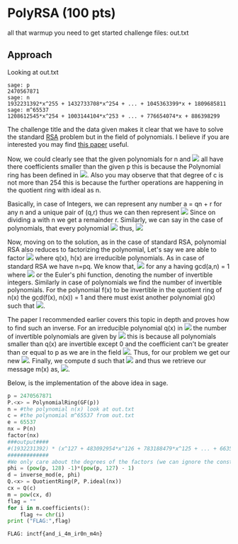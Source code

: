 # PolyRSA (100 pts)
all that warmup you need to get started
challenge files: out.txt

## Approach
Looking at out.txt
```
sage: p
2470567871
sage: n
1932231392*x^255 + 1432733708*x^254 + ... + 1045363399*x + 1809685811
sage: m^65537
1208612545*x^254 + 1003144104*x^253 + ... + 776654074*x + 886398299 
```
The challenge title and the data given makes it clear that we have to solve the standard [RSA](https://en.wikipedia.org/wiki/RSA_(cryptosystem)) problem but in the field of polynomials. I believe if you are interested you may find [this paper](http://www.diva-portal.se/smash/get/diva2:823505/FULLTEXT01.pdf) useful.

Now, we could clearly see that the given polynomials for n and <img src="https://render.githubusercontent.com/render/math?math=c = m^{65537}"> all have there coefficients smaller than the given p this is because the Polynomial ring has been defined in <img src="https://render.githubusercontent.com/render/math?math=\mathbb{Z}_p">. Also you may observe that that degree of c is not more than 254 this is because the further operations are happening in the quotient ring with ideal as n. 

Basically, in case of Integers, we can represent any number a = qn + r for any n and a unique pair of (q,r) thus we can then represent <img src="https://render.githubusercontent.com/render/math?math=a \equiv r \bmod n"> Since on dividing a with n we get a remainder r. Similarly, we can say in the case of polynomials, that every polynomial <img src="https://render.githubusercontent.com/render/math?math=f(x) = q(x)n(x) + r(x)">
thus, <img src="https://render.githubusercontent.com/render/math?math=f(x) \equiv r(x) \bmod n(x)">

Now, moving on to the solution, as in the case of standard RSA, polynomial RSA also reduces to factorizing the polynomial, Let's say we are able to factor <img src="https://render.githubusercontent.com/render/math?math=n(x) = q(x)h(x)"> where q(x), h(x) are irreducible polynomials. As in case of standard RSA we have n=pq. We know that, <img src="https://render.githubusercontent.com/render/math?math=a^{\phi(n)} \equiv 1 \bmod n"> for any a having gcd(a,n) = 1 where <img src="https://render.githubusercontent.com/render/math?math=\phi(n) = (p-1)*(q-1)"> or the Euler's phi function, denoting the number of invertible integers. Similarly in case of polynomials we find the number of invertible polynomials. For the polynomial f(x) to be invertible in the quotient ring of n(x) the gcd(f(x), n(x)) = 1 and there must exist another polynomial g(x) such that <img src="https://render.githubusercontent.com/render/math?math=f(x)g(x) \equiv 1 \bmod n">. 

The paper I recommended earlier covers this topic in depth and proves how to find such an inverse. For an irreducible polynomial q(x) in <img src="https://render.githubusercontent.com/render/math?math=\mathbb{Z}_p"> the number of invertible polynomials are given by <img src="https://render.githubusercontent.com/render/math?math=(p^{deg(q(x))} - 1)"> this is because all polynomials smaller than q(x) are invertible except 0 and the coefficient can't be greater than or equal to p as we are in the field <img src="https://render.githubusercontent.com/render/math?math=\mathbb{Z}_p">. Thus, for our problem we get our new <img src="https://render.githubusercontent.com/render/math?math=\phi(n(x)) = (p^{deg(q(x))} -1)*(p^{deg(h(x))} -1)">. Finally, we compute d such that <img src="https://render.githubusercontent.com/render/math?math=ed \equiv 1 \bmod \phi(n(x))"> and thus we retrieve our message m(x) as, <img src="https://render.githubusercontent.com/render/math?math=c(x)^d \equiv m(x) \bmod n(x)">.

Below, is the implementation of the above idea in sage.
```python
p = 2470567871
P.<x> = PolynomialRing(GF(p))
n = #the polynomial n(x) look at out.txt
c = #the polynomial m^65537 from out.txt
e = 65537
nx = P(n)
factor(nx)
###output####
#(1932231392) * (x^127 + 483092954*x^126 + 783188479*x^125 + ... + 663555668) * (x^128 + 627460182*x^127 + 1594545998*x^126 + ... + 951119341*x + 2464448261)
#############
#We only care about the degrees of the factors (we can ignore the constant factor)
phi = (pow(p, 128) -1)*(pow(p, 127) - 1)
d = inverse_mod(e, phi)
Q.<x> = QuotientRing(P, P.ideal(nx))
cx = Q(c)
m = pow(cx, d)
flag = ""
for i in m.coefficients():
	flag += chr(i)
print ("FLAG:",flag)
```

`FLAG: inctf{and_i_4m_ir0n_m4n}`